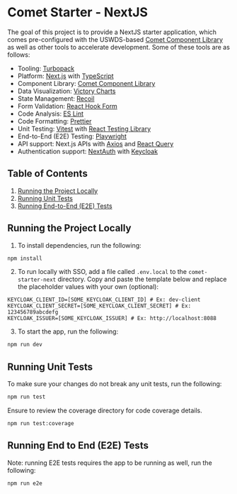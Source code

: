 # Comet Starter - NextJS

The goal of this project is to provide a NextJS starter application, which comes pre-configured with the USWDS-based [Comet Component Library](https://github.com/MetroStar/comet) as well as other tools to accelerate development. Some of these tools are as follows:

- Tooling: [Turbopack](https://turbo.build/)
- Platform: [Next.js](https://nextjs.org/) with [TypeScript](https://www.typescriptlang.org/)
- Component Library: [Comet Component Library](https://github.com/MetroStar/comet)
- Data Visualization: [Victory Charts](https://formidable.com/open-source/victory/)
- State Management: [Recoil](https://recoiljs.org/)
- Form Validation: [React Hook Form](https://react-hook-form.com/)
- Code Analysis: [ES Lint](https://eslint.org/)
- Code Formatting: [Prettier](https://prettier.io/)
- Unit Testing: [Vitest](https://vitest.dev/) with [React Testing Library](https://testing-library.com/docs/react-testing-library/intro/)
- End-to-End (E2E) Testing: [Playwright](https://playwright.dev/)
- API support: Next.js APIs with [Axios](https://axios-http.com/) and [React Query](https://tanstack.com/query/v3/)
- Authentication support: [NextAuth](https://next-auth.js.org/) with [Keycloak](https://www.keycloak.org/)

## Table of Contents

1. [Running the Project Locally](#running-the-project-locally)
2. [Running Unit Tests](#running-unit-tests)
3. [Running End-to-End (E2E) Tests](#running-end-to-end-e2e-tests)

## Running the Project Locally

1. To install dependencies, run the following:

```sh
npm install
```

2. To run locally with SSO, add a file called `.env.local` to the `comet-starter-next` directory. Copy and paste the template below and replace the placeholder values with your own (optional):

```
KEYCLOAK_CLIENT_ID=[SOME_KEYCLOAK_CLIENT_ID] # Ex: dev-client
KEYCLOAK_CLIENT_SECRET=[SOME_KEYCLOAK_CLIENT_SECRET] # Ex: 123456789abcdefg
KEYCLOAK_ISSUER=[SOME_KEYCLOAK_ISSUER] # Ex: http://localhost:8088
```

3. To start the app, run the following:

```sh
npm run dev
```

## Running Unit Tests

To make sure your changes do not break any unit tests, run the following:

```sh
npm run test
```

Ensure to review the coverage directory for code coverage details.

```sh
npm run test:coverage
```

## Running End to End (E2E) Tests

Note: running E2E tests requires the app to be running as well, run the following:

```sh
npm run e2e
```

